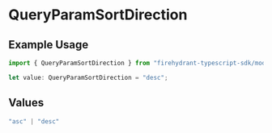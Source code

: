# QueryParamSortDirection

## Example Usage

```typescript
import { QueryParamSortDirection } from "firehydrant-typescript-sdk/models/operations";

let value: QueryParamSortDirection = "desc";
```

## Values

```typescript
"asc" | "desc"
```